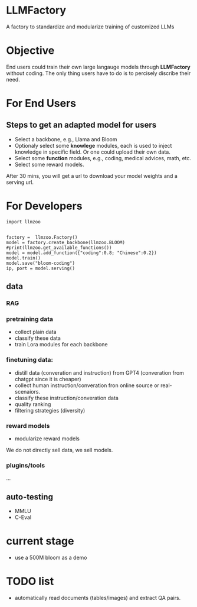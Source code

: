 # LLMFactory
A factory to standardize and modularize  training of customized LLMs

# Objective
End users could train their own large langauge models through **LLMFactory** without coding. The only thing users have to do is  to  percisely discribe  their need.
 
# For End Users

## Steps to get an adapted model for users
- Select a backbone, e.g., Llama and Bloom
- Optionaly select some **knowlege** modules, each is used to inject knowledge in specific field. Or one could upload their own data.
- Select some **function** modules, e.g., coding, medical advices, math, etc.
- Select some reward models.

After 30 mins, you will get a url to download your model weights and a serving url.

# For Developers

```
import llmzoo


factory =  llmzoo.Factory()
model = factory.create_backbone(llmzoo.BLOOM)
#print(llmzoo.get_available_functions())
model = model.add_function({"coding":0.8; "Chinese":0.2})
model.train()
model.save("bloom-coding")
ip, port = model.serving()

```
## data


### RAG

### pretraining data

- collect plain data
- classify these data
- train Lora modules for each backbone

### finetuning data:
- distill data (converation and instruction) from GPT4 (converation from chatgpt since it is cheaper)
- collect human instruction/converation fron online source or real-scenaiors.
- classify these instruction/converation data
- quality ranking
- filtering strategies (diversity)

### reward models
- modularize reward models

We do not directly sell data, we sell models.

### plugins/tools

…

## auto-testing
- MMLU
- C-Eval


# current stage
- use a 500M bloom as a demo

# TODO list

- automatically read documents (tables/images) and extract QA pairs.


